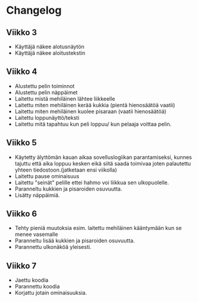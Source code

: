 # Changelog

## Viikko 3

- Käyttäjä näkee alotusnäytön
- Käyttäjä näkee aloitustekstin

## Viikko 4

- Alustettu pelin toiminnot
- Alustettu pelin näppäimet
- Laitettu mistä mehiläinen lähtee liikkeelle
- Laitettu miten mehiläinen kerää kukkia (pientä hienosäätöä vaatii)
- Laitettu miten mehiläinen kuolee pisaraan (vaatii hienosäätöä)
- Laitettu loppunäyttö/teksti
- Laitettu mitä tapahtuu kun peli loppuu/ kun pelaaja voittaa pelin.

## Viikko 5

- Käytetty älyttömän kauan aikaa sovelluslogiikan parantamiseksi, kunnes tajuttu että aika loppuu kesken eikä siitä saada toimivaa joten palautettu yhteen tiedostoon.(jatketaan ensi viikolla)
- Laitettu pause ominaisuus
- Laitettu "seinät" pelille ettei hahmo voi liikkua sen ulkopuolelle.
- Paranneltu kukkien ja pisaroiden osuvuutta.
- Lisätty näppäimiä.

## Viikko 6

- Tehty pieniä muutoksia esim. laitettu mehiläinen kääntymään kun se menee vasemalle
- Paranneltu lisää kukkien ja pisaroiden osuvuutta.
- Parannettu ulkonäköä yleisesti.

## Viikko 7

- Jaettu koodia
- Parannettu koodia
- Korjattu jotain ominaisuuksia.
